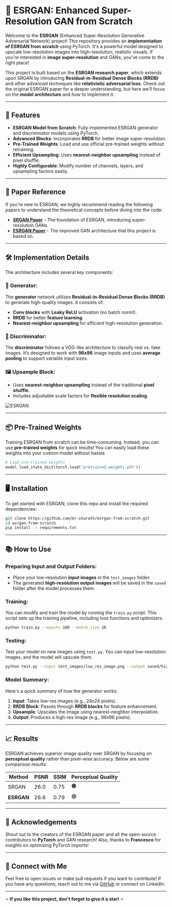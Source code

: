 # 🎨 ESRGAN: Enhanced Super-Resolution GAN from Scratch

Welcome to the **ESRGAN** (Enhanced Super-Resolution Generative Adversarial Network) project! This repository provides an **implementation of ESRGAN from scratch** using PyTorch. It's a powerful model designed to upscale low-resolution images into high-resolution, realistic visuals. If you're interested in **image super-resolution** and GANs, you've come to the right place!

This project is built based on the **ESRGAN research paper**, which extends upon SRGAN by introducing **Residual-in-Residual Dense Blocks (RRDB)** and other advanced techniques like **relativistic adversarial loss**. Check out the original ESRGAN paper for a deeper understanding, but here we’ll focus on the **model architecture** and how to implement it.

---

## 🚀 Features

- **ESRGAN Model from Scratch**: Fully implemented ESRGAN generator and discriminator models using PyTorch.
- **Advanced Blocks**: Incorporates **RRDB** for better image super-resolution.
- **Pre-Trained Weights**: Load and use official pre-trained weights without retraining.
- **Efficient Upsampling**: Uses **nearest-neighbor upsampling** instead of pixel shuffle.
- **Highly Configurable**: Modify number of channels, layers, and upsampling factors easily.
  
---

## 📜 Paper Reference

If you're new to ESRGAN, we highly recommend reading the following papers to understand the theoretical concepts before diving into the code:

- **[SRGAN Paper](https://arxiv.org/abs/1609.04802)** - The foundation of ESRGAN, introducing super-resolution GANs.
- **[ESRGAN Paper](https://arxiv.org/abs/1809.00219)** - The improved GAN architecture that this project is based on.

---

## 🛠️ Implementation Details

The architecture includes several key components:

### 🧠 **Generator**:
The **generator** network utilizes **Residual-in-Residual Dense Blocks (RRDB)** to generate high-quality images. It consists of:
- **Conv blocks** with **Leaky ReLU** activation (no batch norm!).
- **RRDB** for better **feature learning**.
- **Nearest-neighbor upsampling** for efficient high-resolution generation.

### 🧠 **Discriminator**:
The **discriminator** follows a VGG-like architecture to classify real vs. fake images. It’s designed to work with **96x96** image inputs and uses **average pooling** to support variable input sizes.

### 🖼️ **Upsample Block**:
- Uses **nearest-neighbor upsampling** instead of the traditional **pixel shuffle**.
- Includes adjustable scale factors for **flexible resolution scaling**.

![ESRGAN](https://github.com/user-attachments/assets/23e6ec96-ac66-40e5-a363-6d6bc288a882)

---

## 📦 Pre-Trained Weights

Training ESRGAN from scratch can be time-consuming. Instead, you can use **pre-trained weights** for quick results! You can easily load these weights into your custom model without hassle.

```python
# Load pre-trained weights
model.load_state_dict(torch.load('pretrained_weights.pth'))
```

---

## 🖥️ Installation

To get started with ESRGAN, clone this repo and install the required dependencies:

```bash
git clone https://github.com/mr-sharath/esrgan-from-scratch.git
cd esrgan-from-scratch
pip install -r requirements.txt
```

---

## 📚 How to Use

### Preparing Input and Output Folders:
- Place your low-resolution **input images** in the `test_images` folder.
- The generated **high-resolution output images** will be saved in the `saved` folder after the model processes them.

### Training:
You can modify and train the model by running the `train.py` script. This script sets up the training pipeline, including loss functions and optimizers.

```bash
python train.py --epochs 100 --batch_size 16
```

### Testing:
Test your model on new images using `test.py`. You can input low-resolution images, and the model will upscale them.

```bash
python test.py --input test_images/low_res_image.png --output saved/high_res_image.png
```

### Model Summary:
Here's a quick summary of how the generator works:

1. **Input**: Takes low-res images (e.g., 24x24 pixels).
2. **RRDB Block**: Passes through **RRDB blocks** for feature enhancement.
3. **Upsample**: Upscales the image using nearest-neighbor interpolation.
4. **Output**: Produces a high-res image (e.g., 96x96 pixels).

---

## 📈 Results

ESRGAN achieves superior image quality over SRGAN by focusing on **perceptual quality** rather than pixel-wise accuracy. Below are some comparison results:

| Method   | PSNR | SSIM | Perceptual Quality |
|----------|------|------|--------------------|
| SRGAN    | 26.0 | 0.75 | 🟠                 |
| **ESRGAN** | 26.6 | 0.79 | 🟢                 |

---

## 🙌 Acknowledgements

Shout out to the creators of the ESRGAN paper and all the open-source contributors to **PyTorch** and GAN research! Also, thanks to **Francesco** for insights on optimizing PyTorch imports!

---

## 🔗 Connect with Me

Feel free to open issues or make pull requests if you want to contribute! If you have any questions, reach out to me via [GitHub](https://github.com/mr-sharath) or connect on LinkedIn.

---

⭐ **If you like this project, don't forget to give it a star!** ⭐
